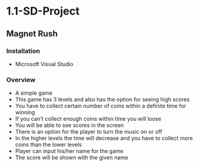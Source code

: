 # 1.1-SD-Project

## Magnet Rush

### Installation
- Microsoft Visual Studio

### Overview
- A simple game
- This game has 3 levels and also has the option for seeing high scores
- You have to collect certain number of coins within a definite time for winning
- If you can't collect enough coins within time you will loose
- You will be able to see scores in the screen
- There is an option for the player to turn the music on or off
- In the higher levels the time will decrease and you have to collect more coins than the lower levels
- Player can input his/her name for the game
- The score will be shown with the given name

